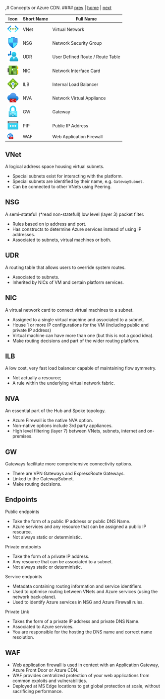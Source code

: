 ,# Concepts
 or Azure CDN. #### [prev](./why.md) | [home](./welcome.md)  | [next](./basics.md)

Icon | Short Name | Full Name
--|--|--
![vnet icon](/svg/virtualnetworks.svg)       | VNet | Virtual Network
![nsg icon](/svg/networksecuritygroups.svg)  | NSG | Network Security Group
![udr icon](/svg/routetables.svg)            | UDR | User Defined Route / Route Table
![nic icon](/svg/networkinterfaces.svg)      | NIC | Network Interface Card
![ilb icon](/svg/loadbalancers.svg)          | ILB | Internal Load Balancer
![nva icon](/svg/azurefirewalls.svg)         | NVA | Network Virtual Appliance
![gw icon](/svg/virtualnetworkgateways.svg)  | GW | Gateway
![gw icon](/svg/publicipaddresses.svg)       | PIP | Public IP Address
![waf icon](/png/waf-icon.png) | WAF | Web Application Firewall

## VNet 
A logical address space housing virtual subnets. 
- Special subnets exist for interacting with the platform.
- Special subnets are identified by their name, e.g. `GatewaySubnet`.
- Can be connected to other VNets using Peering.

## NSG
A semi-statefull (*read non-statefull) low level (layer 3) packet filter. 
- Rules based on ip address and port. 
- Has constructs to determine Azure services instead of using IP addresses. 
- Associated to subnets, virtual machines or both.

## UDR
A routing table that allows users to override system routes.
- Associated to subnets.
- Inherited by NICs of VM and certain platform services.

## NIC
A virtual network card to connect virtual machines to a subnet.
- Assigned to a single virtual machine and associated to a subnet.
- House 1 or more IP configurations for the VM (including public and private IP address)
- Virtual machine can have more than one (but this is not a good idea).
- Make routing decisions and part of the wider routing platform.

## ILB
A low cost, very fast load balancer capable of maintaining flow symmetry.
- Not actually a resource;
- A rule within the underlying virtual network fabric.

## NVA
An essential part of the Hub and Spoke topology.
- Azure Firewall is the native NVA option.
- Non-native options include 3rd party appliances.
- High level filtering (layer 7) between VNets, subnets, internet and on-premises. 

## GW
Gateways facilitate more comprehensive connectivity options.
- There are VPN Gateways and ExpressRoute Gateways.
- Linked to the GatewaySubnet.
- Make routing decisions.

## Endpoints

Public endpoints
- Take the form of a public IP address or public DNS Name.
- Azure services and any resource that can be assigned a public IP resource.
- Not always static or deterministic.

Private endpoints
- Take the form of a private IP address.
- Any resource that can be associated to a subnet.
- Not always static or deterministic.

Service endpoints
- Metadata containing routing information and service identifiers.
- Used to optimise routing between VNets and Azure services (using the network back-plane).
- Used to identify Azure services in NSG and Azure Firewall rules.  

Private Link
- Takes the form of a private IP address and private DNS Name.
- Associated to Azure services.
- You are responsible for the hosting the DNS name and correct name resolution.

 ## WAF
- Web application firewall is used in context with an Application Gateway, Azure Front Door or Azure CDN.
- WAF provides centralized protection of your web applications from common exploits and vulnerabilities.
- Deployed at MS Edge locations to get global protection at scale, without sacrificing performance.

